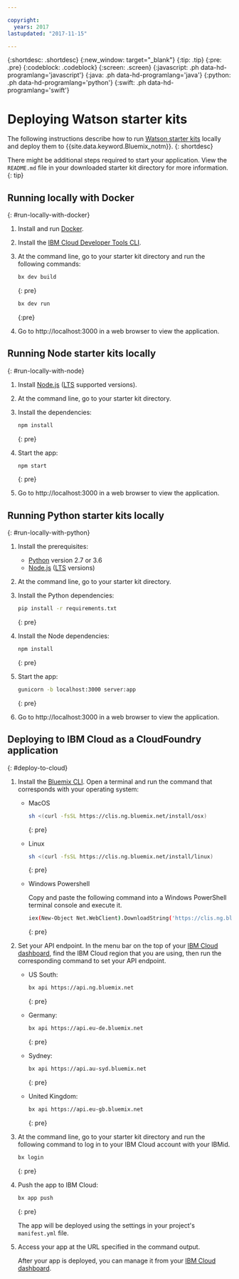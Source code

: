 ```yaml
---

copyright:
  years: 2017
lastupdated: "2017-11-15"

---
```


{:shortdesc: .shortdesc}
{:new_window: target="_blank"}
{:tip: .tip}
{:pre: .pre}
{:codeblock: .codeblock}
{:screen: .screen}
{:javascript: .ph data-hd-programlang='javascript'}
{:java: .ph data-hd-programlang='java'}
{:python: .ph data-hd-programlang='python'}
{:swift: .ph data-hd-programlang='swift'}

# Deploying Watson starter kits

The following instructions describe how to run [Watson starter kits](https://console.bluemix.net/developer/watson/starter-kits) locally and deploy them to {{site.data.keyword.Bluemix_notm}}. 
{: shortdesc}

There might be additional steps required to start your application. View the `README.md` file in your downloaded starter kit directory for more information.
{: tip}

## Running locally with Docker
{: #run-locally-with-docker}

1. Install and run [Docker](https://www.docker.com).

1. Install the [IBM Cloud Developer Tools CLI](https://console.bluemix.net/docs/cloudnative/dev_cli.html#add-cli).

1. At the command line, go to your starter kit directory and run the following commands:

    ```sh
    bx dev build
    ```
    {: pre}
    
    ```sh
    bx dev run
    ```
    {:pre}

1. Go to http://localhost:3000 in a web browser to view the application.

## Running Node starter kits locally
{: #run-locally-with-node}

1. Install [Node.js](https://nodejs.org) ([LTS](https://github.com/nodejs/Release) supported versions).

1. At the command line, go to your starter kit directory.

1. Install the dependencies:

    ```sh
    npm install
    ```
    {: pre}

1. Start the app:

    ```sh
    npm start
    ```
    {: pre}
    
1. Go to http://localhost:3000 in a web browser to view the application.

## Running Python starter kits locally
{: #run-locally-with-python}

1. Install the prerequisites:
    - [Python](https://www.python.org/) version 2.7 or 3.6
    - [Node.js](https://nodejs.org/en/) ([LTS](https://github.com/nodejs/Release#nodejs-release-working-group) versions)

1. At the command line, go to your starter kit directory.

1. Install the Python dependencies:

    ```sh
    pip install -r requirements.txt
    ```
    {: pre}

1. Install the Node dependencies:

    ```sh
    npm install
    ```
    {: pre}

1. Start the app:

    ```sh
    gunicorn -b localhost:3000 server:app
    ```
    {: pre}
    
1. Go to http://localhost:3000 in a web browser to view the application.


## Deploying to IBM Cloud as a CloudFoundry application
{: #deploy-to-cloud}

1. Install the [Bluemix CLI](https://console.bluemix.net/docs/cli/reference/bluemix_cli/get_started.html#getting-started). Open a terminal and run the command that corresponds with your operating system:

    - MacOS

        ```sh
        sh <(curl -fsSL https://clis.ng.bluemix.net/install/osx)
        ```
        {: pre}

    - Linux

        ```sh
        sh <(curl -fsSL https://clis.ng.bluemix.net/install/linux)
        ```
        {: pre}

    - Windows Powershell

        Copy and paste the following command into a Windows PowerShell terminal console and execute it.
        ```sh
        iex(New-Object Net.WebClient).DownloadString('https://clis.ng.bluemix.net/install/powershell')
        ```
        {: pre}

1. Set your API endpoint. In the menu bar on the top of your [IBM Cloud dashboard](https://console.bluemix.net/dashboard), find the IBM Cloud region that you are using, then run the corresponding command to set your API endpoint.

    - US South:

        ```sh
        bx api https://api.ng.bluemix.net
        ```
        {: pre}

    - Germany:

        ```sh
        bx api https://api.eu-de.bluemix.net
        ```
        {: pre}

    - Sydney:

        ```sh
        bx api https://api.au-syd.bluemix.net
        ```
        {: pre}

    - United Kingdom:

        ```sh
        bx api https://api.eu-gb.bluemix.net
        ```
        {: pre}

1. At the command line, go to your starter kit directory and run the following command to log in to your IBM Cloud account with your IBMid.

    ```bash
    bx login
    ```
    {: pre}

1. Push the app to IBM Cloud:

    ```bash
    bx app push
    ```
    {: pre}
    
    The app will be deployed using the settings in your project's `manifest.yml` file.

1. Access your app at the URL specified in the command output.

    After your app is deployed, you can manage it from your [IBM Cloud dashboard](https://console.bluemix.net/dashboard/apps).
